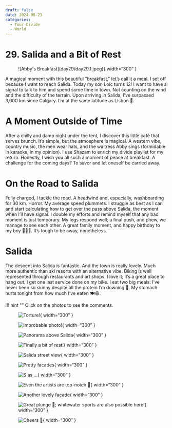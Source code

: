 ```yaml
---
draft: false 
date: 2024-08-23
categories:
  - Tour Divide
  - World
---
```


# 29. Salida and a Bit of Rest

<figure markdown>
![Abby's Breakfast](day29/day29.1.jpeg){ width=“300” }
</figure>

A magical moment with this beautiful "breakfast," let’s call it a meal. I set off because I want to reach Salida. Today my son Loïc turns 12! I want to have a signal to talk to him and spend some time in town. Not counting on the wind and the difficulty of the terrain. Upon arriving in Salida, I’ve surpassed 3,000 km since Calgary. I’m at the same latitude as Lisbon 💪.

<!-- more -->

# A Moment Outside of Time

After a chilly and damp night under the tent, I discover this little café that serves brunch. It’s simple, but the atmosphere is magical. A western vibe, country music, the men wear hats, and the waitress Abby sings (formidable in karaoke, in my opinion). I use Shazam to enrich my divide playlist for my return. Honestly, I wish you all such a moment of peace at breakfast. A challenge for the coming days? To savor and let oneself be carried away.

# On the Road to Salida

Fully charged, I tackle the road. A headwind and, especially, washboarding for 30 km. Horror. My average speed plummets. I struggle as best as I can and start calculating how to get over the pass above Salida, the moment when I’ll have signal. I double my efforts and remind myself that any bad moment is just temporary. My legs respond well; a final push, and phew, we manage to see each other. A great family moment, and happy birthday to my boy 🥳🎂🎁. It’s tough to be away, nonetheless.

# Salida

The descent into Salida is fantastic. And the town is really lovely. Much more authentic than ski resorts with an alternative vibe. Biking is well represented through restaurants and art shops. I love it; it’s a great place to hang out. I get one last service done on my bike. I eat two big meals: I’ve never been so skinny despite all the protein I’m downing 🤔. My stomach hurts tonight from how much I’ve eaten 🍽️😆.

!!! hint ""
    Click on the photos to see the comments.

<figure markdown>

![Torture!](day29/day29.2.jpeg){ width=“300” }

![Improbable photo!](day29/day29.3.jpeg){ width=“300” }

![Panorama above Salida](day29/day29.4.jpeg){ width=“300” }

![Finally a bit of rest!](day29/day29.5.jpeg){ width=“300” }

![Salida street view](day29/day29.6.jpeg){ width=“300” }

![Pretty facades](day29/day29.7.jpeg){ width=“300” }

![S as ...](day29/day29.8.jpeg){ width=“300” }

![Even the artists are top-notch 🚴](day29/day29.9.jpeg){ width=“300” }

![Another lovely facade](day29/day29.10.jpeg){ width=“300” }

![Great plunge 👏; whitewater sports are also possible here!](day29/day29.11.jpeg){ width=“300” }

![Cheers 🍻](day29/day29.12.jpeg){ width=“300” }

</figure>
